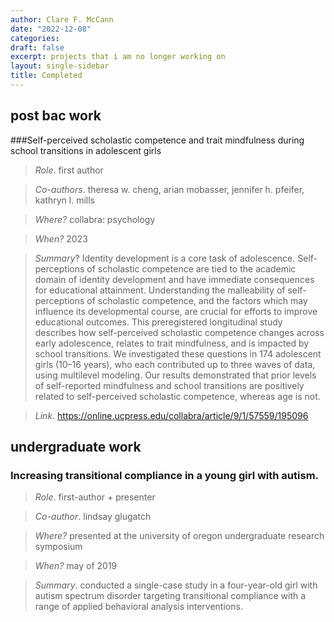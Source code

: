 ```yaml
---
author: Clare F. McCann
date: "2022-12-08"
categories:
draft: false
excerpt: projects that i am no longer working on
layout: single-sidebar
title: Completed
---
```


## post bac work

###Self-perceived scholastic competence and trait mindfulness during school transitions in adolescent girls
> *Role*. first author

> *Co-authors*. theresa w. cheng, arian mobasser, jennifer h. pfeifer, kathryn l. mills

> *Where?* collabra: psychology

> *When?* 2023

> *Summary*? Identity development is a core task of adolescence. Self-perceptions of scholastic competence are tied to the academic domain of identity development and have immediate consequences for educational attainment. Understanding the malleability of self-perceptions of scholastic competence, and the factors which may influence its developmental course, are crucial for efforts to improve educational outcomes. This preregistered longitudinal study describes how self-perceived scholastic competence changes across early adolescence, relates to trait mindfulness, and is impacted by school transitions. We investigated these questions in 174 adolescent girls (10–16 years), who each contributed up to three waves of data, using multilevel modeling. Our results demonstrated that prior levels of self-reported mindfulness and school transitions are positively related to self-perceived scholastic competence, whereas age is not.

>*Link*. https://online.ucpress.edu/collabra/article/9/1/57559/195096 



## undergraduate work

### Increasing transitional compliance in a young girl with autism.</br>
> *Role*. first-author + presenter

> *Co-author*. lindsay glugatch

> *Where?* presented at the university of oregon undergraduate research symposium

> *When?* may of 2019

> *Summary*. conducted a single-case study in a four-year-old girl with autism spectrum disorder targeting transitional compliance with a range of applied behavioral analysis interventions.
